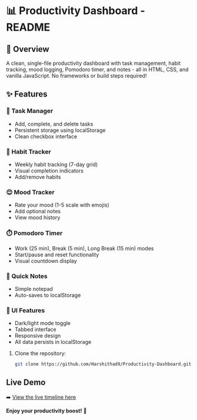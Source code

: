 # 📊 Productivity Dashboard - README

## 🌟 Overview

A clean, single-file productivity dashboard with task management, habit tracking, mood logging, Pomodoro timer, and notes - all in HTML, CSS, and vanilla JavaScript. No frameworks or build steps required!

## ✨ Features

### 📝 Task Manager
- Add, complete, and delete tasks
- Persistent storage using localStorage
- Clean checkbox interface

### 🔄 Habit Tracker
- Weekly habit tracking (7-day grid)
- Visual completion indicators
- Add/remove habits

### 😊 Mood Tracker
- Rate your mood (1-5 scale with emojis)
- Add optional notes
- View mood history

### ⏱️ Pomodoro Timer
- Work (25 min), Break (5 min), Long Break (15 min) modes
- Start/pause and reset functionality
- Visual countdown display

### 📓 Quick Notes
- Simple notepad
- Auto-saves to localStorage

### 🎨 UI Features
- Dark/light mode toggle
- Tabbed interface
- Responsive design
- All data persists in localStorage

1. Clone the repository:
   ```bash
   git clone https://github.com/Harshithad9/Productivity-Dashboard.git
## Live Demo

➡️ [View the live timeline here](https://productivity-dashboard-seven.vercel.app
)


**Enjoy your productivity boost!** 🚀
